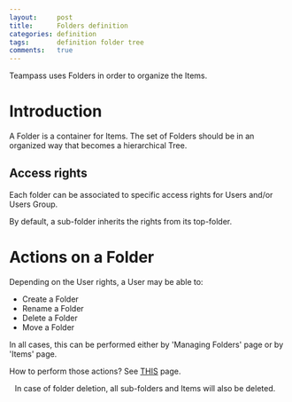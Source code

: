 ```yaml
---
layout:     post
title:      Folders definition
categories: definition
tags:       definition folder tree
comments:   true
---
```


<div style="message">
Teampass uses Folders in order to organize the Items.
</div>
<span class="linkmore"></span>

# Introduction

A Folder is a container for Items. The set of Folders should be in an organized way that becomes a hierarchical Tree.

## Access rights

Each folder can be associated to specific access rights for Users and/or Users Group.

By default, a sub-folder inherits the rights from its top-folder.  

# Actions on a Folder

Depending on the User rights, a User may be able to:

* Create a Folder
* Rename a Folder
* Delete a Folder
* Move a Folder

In all cases, this can be performed either by 'Managing Folders' page or by 'Items' page.

How to perform those actions? See [THIS]() page.

<i class="fa fa-warning" style="margin-right:10px;"></i>In case of folder deletion, all sub-folders and Items will also be deleted.

